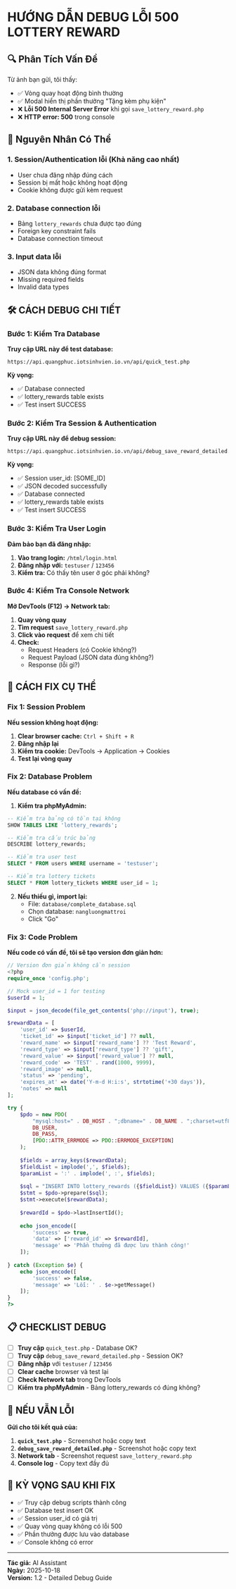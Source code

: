 # HƯỚNG DẪN DEBUG LỖI 500 LOTTERY REWARD

## 🔍 Phân Tích Vấn Đề

Từ ảnh bạn gửi, tôi thấy:
- ✅ Vòng quay hoạt động bình thường
- ✅ Modal hiển thị phần thưởng "Tặng kèm phụ kiện"
- ❌ **Lỗi 500 Internal Server Error** khi gọi `save_lottery_reward.php`
- ❌ **HTTP error: 500** trong console

## 🎯 Nguyên Nhân Có Thể

### 1. **Session/Authentication lỗi** (Khả năng cao nhất)
- User chưa đăng nhập đúng cách
- Session bị mất hoặc không hoạt động
- Cookie không được gửi kèm request

### 2. **Database connection lỗi**
- Bảng `lottery_rewards` chưa được tạo đúng
- Foreign key constraint fails
- Database connection timeout

### 3. **Input data lỗi**
- JSON data không đúng format
- Missing required fields
- Invalid data types

## 🛠️ CÁCH DEBUG CHI TIẾT

### Bước 1: Kiểm Tra Database

**Truy cập URL này để test database:**
```
https://api.quangphuc.iotsinhvien.io.vn/api/quick_test.php
```

**Kỳ vọng:**
- ✅ Database connected
- ✅ lottery_rewards table exists
- ✅ Test insert SUCCESS

### Bước 2: Kiểm Tra Session & Authentication

**Truy cập URL này để debug session:**
```
https://api.quangphuc.iotsinhvien.io.vn/api/debug_save_reward_detailed.php
```

**Kỳ vọng:**
- ✅ Session user_id: [SOME_ID]
- ✅ JSON decoded successfully
- ✅ Database connected
- ✅ lottery_rewards table exists
- ✅ Test insert SUCCESS

### Bước 3: Kiểm Tra User Login

**Đảm bảo bạn đã đăng nhập:**
1. **Vào trang login:** `/html/login.html`
2. **Đăng nhập với:** `testuser` / `123456`
3. **Kiểm tra:** Có thấy tên user ở góc phải không?

### Bước 4: Kiểm Tra Console Network

**Mở DevTools (F12) → Network tab:**
1. **Quay vòng quay**
2. **Tìm request** `save_lottery_reward.php`
3. **Click vào request** để xem chi tiết
4. **Check:**
   - Request Headers (có Cookie không?)
   - Request Payload (JSON data đúng không?)
   - Response (lỗi gì?)

## 🔧 CÁCH FIX CỤ THỂ

### Fix 1: Session Problem

**Nếu session không hoạt động:**

1. **Clear browser cache:** `Ctrl + Shift + R`
2. **Đăng nhập lại**
3. **Kiểm tra cookie:** DevTools → Application → Cookies
4. **Test lại vòng quay**

### Fix 2: Database Problem

**Nếu database có vấn đề:**

1. **Kiểm tra phpMyAdmin:**
```sql
-- Kiểm tra bảng có tồn tại không
SHOW TABLES LIKE 'lottery_rewards';

-- Kiểm tra cấu trúc bảng
DESCRIBE lottery_rewards;

-- Kiểm tra user test
SELECT * FROM users WHERE username = 'testuser';

-- Kiểm tra lottery tickets
SELECT * FROM lottery_tickets WHERE user_id = 1;
```

2. **Nếu thiếu gì, import lại:**
   - File: `database/complete_database.sql`
   - Chọn database: `nangluongmattroi`
   - Click "Go"

### Fix 3: Code Problem

**Nếu code có vấn đề, tôi sẽ tạo version đơn giản hơn:**

```php
// Version đơn giản không cần session
<?php
require_once 'config.php';

// Mock user_id = 1 for testing
$userId = 1;

$input = json_decode(file_get_contents('php://input'), true);

$rewardData = [
    'user_id' => $userId,
    'ticket_id' => $input['ticket_id'] ?? null,
    'reward_name' => $input['reward_name'] ?? 'Test Reward',
    'reward_type' => $input['reward_type'] ?? 'gift',
    'reward_value' => $input['reward_value'] ?? null,
    'reward_code' => 'TEST' . rand(1000, 9999),
    'reward_image' => null,
    'status' => 'pending',
    'expires_at' => date('Y-m-d H:i:s', strtotime('+30 days')),
    'notes' => null
];

try {
    $pdo = new PDO(
        "mysql:host=" . DB_HOST . ";dbname=" . DB_NAME . ";charset=utf8mb4",
        DB_USER,
        DB_PASS,
        [PDO::ATTR_ERRMODE => PDO::ERRMODE_EXCEPTION]
    );
    
    $fields = array_keys($rewardData);
    $fieldList = implode(',', $fields);
    $paramList = ':' . implode(', :', $fields);
    
    $sql = "INSERT INTO lottery_rewards ({$fieldList}) VALUES ({$paramList})";
    $stmt = $pdo->prepare($sql);
    $stmt->execute($rewardData);
    
    $rewardId = $pdo->lastInsertId();
    
    echo json_encode([
        'success' => true,
        'data' => ['reward_id' => $rewardId],
        'message' => 'Phần thưởng đã được lưu thành công!'
    ]);
    
} catch (Exception $e) {
    echo json_encode([
        'success' => false,
        'message' => 'Lỗi: ' . $e->getMessage()
    ]);
}
?>
```

## 📋 CHECKLIST DEBUG

- [ ] **Truy cập** `quick_test.php` - Database OK?
- [ ] **Truy cập** `debug_save_reward_detailed.php` - Session OK?
- [ ] **Đăng nhập** với `testuser` / `123456`
- [ ] **Clear cache** browser và test lại
- [ ] **Check Network tab** trong DevTools
- [ ] **Kiểm tra phpMyAdmin** - Bảng lottery_rewards có đúng không?

## 🚨 NẾU VẪN LỖI

**Gửi cho tôi kết quả của:**
1. **`quick_test.php`** - Screenshot hoặc copy text
2. **`debug_save_reward_detailed.php`** - Screenshot hoặc copy text
3. **Network tab** - Screenshot request `save_lottery_reward.php`
4. **Console log** - Copy text đầy đủ

## 🎯 KỲ VỌNG SAU KHI FIX

- ✅ Truy cập debug scripts thành công
- ✅ Database test insert OK
- ✅ Session user_id có giá trị
- ✅ Quay vòng quay không có lỗi 500
- ✅ Phần thưởng được lưu vào database
- ✅ Console không có error

---

**Tác giả:** AI Assistant  
**Ngày:** 2025-10-18  
**Version:** 1.2 - Detailed Debug Guide

